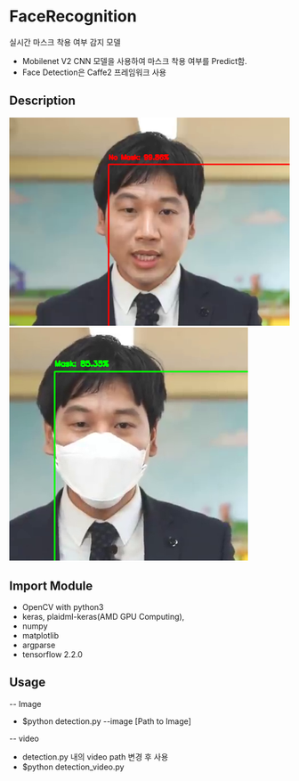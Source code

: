 # FaceRecognition
실시간 마스크 착용 여부 감지 모델
- Mobilenet V2 CNN 모델을 사용하여 마스크 착용 여부를 Predict함. 
- Face Detection은 Caffe2 프레임워크 사용

## Description
![1](./1.png)
![1](./2.png)

## Import Module
- OpenCV with python3
- keras, plaidml-keras(AMD GPU Computing), 
- numpy
- matplotlib
- argparse
- tensorflow 2.2.0

## Usage
-- Image
- $python detection.py --image [Path to Image]

-- video
- detection.py 내의 video path 변경 후 사용
- $python detection_video.py


